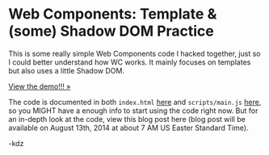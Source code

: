 # Web Components: Template & (some) Shadow DOM Practice

This is some really simple Web Components code I hacked together, just so I could better understand how WC works. It mainly focuses on templates but also uses a little Shadow DOM.

[View the demo!!! &raquo;](http://kaidez.com/samples/template-shadowdom-practice/)

The code is documented in both `index.html` [here](https://github.com/kaidez/template-shadowdom-practice/blob/master/index.html) and `scripts/main.js` [here](https://github.com/kaidez/template-shadowdom-practice/blob/master/scripts/main.js), so you MIGHT have a enough info to start using the code right now. But for an in-depth look at the code, view this blog post here (blog post will be available on August 13th, 2014 at about 7 AM US Easter Standard Time).

-kdz